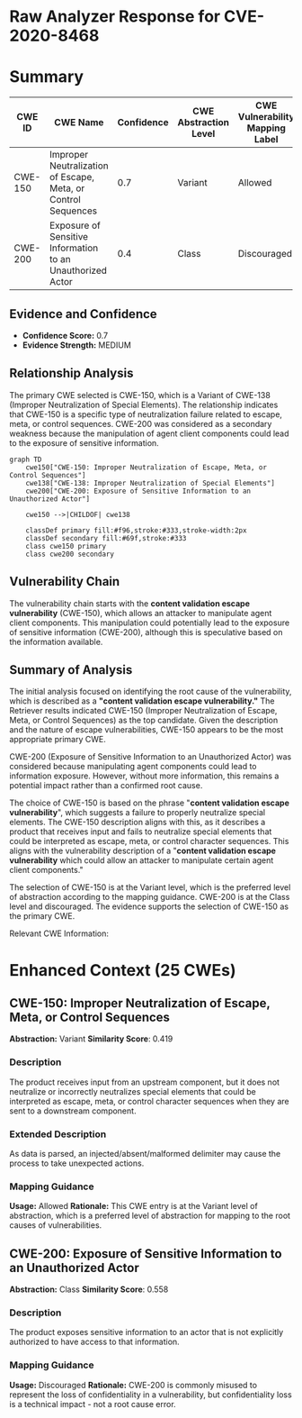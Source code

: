 # Raw Analyzer Response for CVE-2020-8468

# Summary
| CWE ID | CWE Name | Confidence | CWE Abstraction Level | CWE Vulnerability Mapping Label | CWE-Vulnerability Mapping Notes |
|---|---|---|---|---|---|
| CWE-150 | Improper Neutralization of Escape, Meta, or Control Sequences | 0.7 | Variant | Allowed | Primary CWE |
| CWE-200 | Exposure of Sensitive Information to an Unauthorized Actor | 0.4 | Class | Discouraged | Secondary Candidate |

## Evidence and Confidence

*   **Confidence Score:** 0.7
*   **Evidence Strength:** MEDIUM

## Relationship Analysis
The primary CWE selected is CWE-150, which is a Variant of CWE-138 (Improper Neutralization of Special Elements). The relationship indicates that CWE-150 is a specific type of neutralization failure related to escape, meta, or control sequences. CWE-200 was considered as a secondary weakness because the manipulation of agent client components could lead to the exposure of sensitive information.

```mermaid
graph TD
    cwe150["CWE-150: Improper Neutralization of Escape, Meta, or Control Sequences"]
    cwe138["CWE-138: Improper Neutralization of Special Elements"]
    cwe200["CWE-200: Exposure of Sensitive Information to an Unauthorized Actor"]
    
    cwe150 -->|CHILDOF| cwe138
    
    classDef primary fill:#f96,stroke:#333,stroke-width:2px
    classDef secondary fill:#69f,stroke:#333
    class cwe150 primary
    class cwe200 secondary
```

## Vulnerability Chain
The vulnerability chain starts with the **content validation escape vulnerability** (CWE-150), which allows an attacker to manipulate agent client components. This manipulation could potentially lead to the exposure of sensitive information (CWE-200), although this is speculative based on the information available.

## Summary of Analysis
The initial analysis focused on identifying the root cause of the vulnerability, which is described as a **"content validation escape vulnerability."** The Retriever results indicated CWE-150 (Improper Neutralization of Escape, Meta, or Control Sequences) as the top candidate. Given the description and the nature of escape vulnerabilities, CWE-150 appears to be the most appropriate primary CWE.

CWE-200 (Exposure of Sensitive Information to an Unauthorized Actor) was considered because manipulating agent components could lead to information exposure. However, without more information, this remains a potential impact rather than a confirmed root cause.

The choice of CWE-150 is based on the phrase "**content validation escape vulnerability**", which suggests a failure to properly neutralize special elements. The CWE-150 description aligns with this, as it describes a product that receives input and fails to neutralize special elements that could be interpreted as escape, meta, or control character sequences. This aligns with the vulnerability description of a "**content validation escape vulnerability** which could allow an attacker to manipulate certain agent client components."

The selection of CWE-150 is at the Variant level, which is the preferred level of abstraction according to the mapping guidance. CWE-200 is at the Class level and discouraged. The evidence supports the selection of CWE-150 as the primary CWE.

Relevant CWE Information:

# Enhanced Context (25 CWEs)

## CWE-150: Improper Neutralization of Escape, Meta, or Control Sequences
**Abstraction:** Variant
**Similarity Score**: 0.419

### Description
The product receives input from an upstream component, but it does not neutralize or incorrectly neutralizes special elements that could be interpreted as escape, meta, or control character sequences when they are sent to a downstream component.

### Extended Description
As data is parsed, an injected/absent/malformed delimiter may cause the process to take unexpected actions.

### Mapping Guidance
**Usage:** Allowed
**Rationale:** This CWE entry is at the Variant level of abstraction, which is a preferred level of abstraction for mapping to the root causes of vulnerabilities.

## CWE-200: Exposure of Sensitive Information to an Unauthorized Actor
**Abstraction:** Class
**Similarity Score**: 0.558

### Description
The product exposes sensitive information to an actor that is not explicitly authorized to have access to that information.

### Mapping Guidance
**Usage:** Discouraged
**Rationale:** CWE-200 is commonly misused to represent the loss of confidentiality in a vulnerability, but confidentiality loss is a technical impact - not a root cause error.